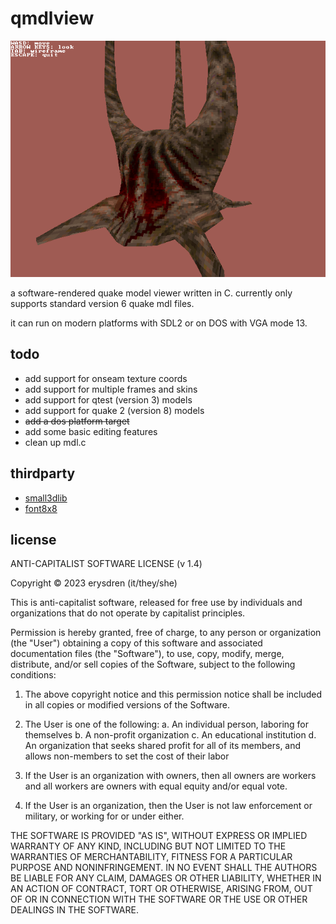 # qmdlview

![an image of the final boss from quake](.github/qmdlview.png)

a software-rendered quake model viewer written in C. currently only supports standard version 6 quake mdl files.

it can run on modern platforms with SDL2 or on DOS with VGA mode 13.

## todo

- add support for onseam texture coords
- add support for multiple frames and skins
- add support for qtest (version 3) models
- add support for quake 2 (version 8) models
- ~~add a dos platform target~~
- add some basic editing features
- clean up mdl.c

## thirdparty

* [small3dlib](https://gitlab.com/drummyfish/small3dlib)
* [font8x8](https://github.com/dhepper/font8x8)

## license

ANTI-CAPITALIST SOFTWARE LICENSE (v 1.4)

Copyright © 2023 erysdren (it/they/she)

This is anti-capitalist software, released for free use by individuals
and organizations that do not operate by capitalist principles.

Permission is hereby granted, free of charge, to any person or
organization (the "User") obtaining a copy of this software and
associated documentation files (the "Software"), to use, copy, modify,
merge, distribute, and/or sell copies of the Software, subject to the
following conditions:

  1. The above copyright notice and this permission notice shall be
  included in all copies or modified versions of the Software.

  2. The User is one of the following:
    a. An individual person, laboring for themselves
    b. A non-profit organization
    c. An educational institution
    d. An organization that seeks shared profit for all of its members,
    and allows non-members to set the cost of their labor

  3. If the User is an organization with owners, then all owners are
  workers and all workers are owners with equal equity and/or equal vote.

  4. If the User is an organization, then the User is not law enforcement
  or military, or working for or under either.

THE SOFTWARE IS PROVIDED "AS IS", WITHOUT EXPRESS OR IMPLIED WARRANTY OF
ANY KIND, INCLUDING BUT NOT LIMITED TO THE WARRANTIES OF MERCHANTABILITY,
FITNESS FOR A PARTICULAR PURPOSE AND NONINFRINGEMENT. IN NO EVENT SHALL
THE AUTHORS BE LIABLE FOR ANY CLAIM, DAMAGES OR OTHER LIABILITY, WHETHER
IN AN ACTION OF CONTRACT, TORT OR OTHERWISE, ARISING FROM, OUT OF OR IN
CONNECTION WITH THE SOFTWARE OR THE USE OR OTHER DEALINGS IN THE
SOFTWARE.
